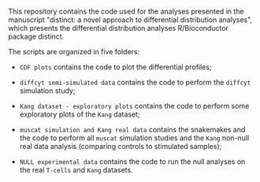 This repository contains the code used for the analyses presented in the manuscript "distinct: a novel approach to differential distribution analyses", which presents the differential distribution analyses R/Bioconductor package distinct.

The scripts are organized in five folders:

- `CDF plots` contains the code to plot the differential profiles;

- `diffcyt semi-simulated data` contains the code to perform the `diffcyt` simulation study;

- `Kang dataset - exploratory plots` contains the code to perform some exploratory plots of the `Kang` dataset;

- `muscat simulation and Kang real data` contains the snakemakes and the code to perform all `muscat` simulation studies and the `Kang` non-null real data analysis (comparing controls to stimulated samples);

- `NULL experimental data` contains the code to run the null analyses on the real `T-cells` and `Kang` datasets.
